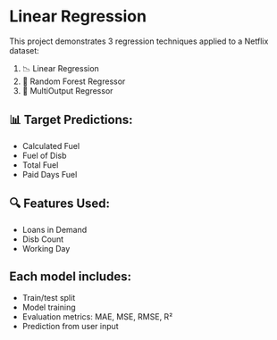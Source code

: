 # Linear Regression
This project demonstrates 3 regression techniques applied to a Netflix dataset:
1. 📉 Linear Regression
2. 🌲 Random Forest Regressor
3. 🔁 MultiOutput Regressor
## 📊 Target Predictions:
- Calculated Fuel
- Fuel of Disb
- Total Fuel
- Paid Days Fuel
## 🔍 Features Used:
- Loans in Demand
- Disb Count
- Working Day
## Each model includes:
- Train/test split
- Model training
- Evaluation metrics: MAE, MSE, RMSE, R²
- Prediction from user input
